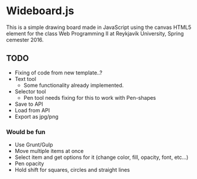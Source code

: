 # Wideboard.js

This is a simple drawing board made in JavaScript using the canvas HTML5 element for the class Web Programming II at Reykjavík University, Spring cemester 2016.

## TODO

* Fixing of code from new template..?
* Text tool
	* Some functionality already implemented.
* Selector tool
	* Pen tool needs fixing for this to work with Pen-shapes
* Save to API
* Load from API
* Export as jpg/png

### Would be fun

* Use Grunt/Gulp
* Move multiple items at once
* Select item and get options for it (change color, fill, opacity, font, etc...)
* Pen opacity
* Hold shift for squares, circles and straight lines
